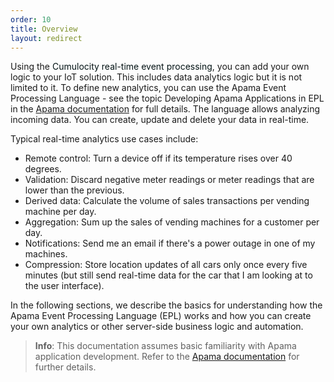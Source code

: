 ```yaml
---
order: 10
title: Overview
layout: redirect
---
```



Using the <span style="color: rgb(3,19,21);">Cumulocity real-time event processing</span>, you can add your own logic to your IoT solution. This includes data analytics logic but it is not limited to it. To define new analytics, you can use the Apama Event Processing Language - see the topic Developing Apama Applications in EPL in the [Apama documentation](http://www.apamacommunity.com/documents/10.1.0.3/apama_10.1.0.3_webhelp/apama-webhelp/) for full details. The language allows analyzing incoming data. You can create, update and delete your data in real-time.

Typical real-time analytics use cases include:

*   Remote control: Turn a device off if its temperature rises over 40 degrees.
*   Validation: Discard negative meter readings or meter readings that are lower than the previous.
*   Derived data: Calculate the volume of sales transactions per vending machine per day.
*   Aggregation: Sum up the sales of vending machines for a customer per day.
*   Notifications: Send me an email if there's a power outage in one of my machines.
*   Compression: Store location updates of all cars only once every five minutes (but still send real-time data for the car that I am looking at to the user interface).

In the following sections, we describe the basics for understanding how the Apama Event Processing Language (EPL) works and how you can create your own analytics or other server-side business logic and automation.

>**Info**: This documentation assumes basic familiarity with Apama application development. Refer to the [Apama documentation](https://documentation.softwareag.com/onlinehelp/Rohan/Apama/v10-3/apama10-3/apama-webhelp/#page/apama-webhelp%2Fto-help_index.html%23) for further details.